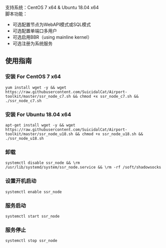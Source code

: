支持系统：CentOS 7 x64 & Ubuntu 18.04 x64    
脚本功能：   
* 可选配置节点为WebAPI模式或SQL模式
* 可选配置单端口多用户
* 可选启用BBR（using mainline kernel）
* 可选注册为系统服务
## 使用指南   
### 安装 For CentOS 7 x64   
`yum install wget -y && wget https://raw.githubusercontent.com/SuicidalCat/Airport-toolkit/master/ssr_node_c7.sh && chmod +x ssr_node_c7.sh && ./ssr_node_c7.sh`   
### 安装 For Ubuntu 18.04 x64   
`apt-get install wget -y && wget https://raw.githubusercontent.com/SuicidalCat/Airport-toolkit/master/ssr_node_u18.sh && chmod +x ssr_node_u18.sh && ./ssr_node_u18.sh`   
### 卸载  
`systemctl disable ssr_node && \rm /usr/lib/systemd/system/ssr_node.service && \rm -rf /soft/shadowsocks`
### 设置开机启动   
`systemctl enable ssr_node`
### 服务启动   
`systemctl start ssr_node`
### 服务停止   
`systemctl stop ssr_node`